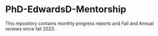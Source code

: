 # PhD-EdwardsD-Mentorship

This repository contains monthly progress reports and Fall and Annual reviews since fall 2023.
